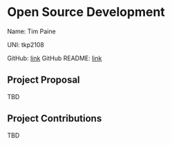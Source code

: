 # Open Source Development

Name: Tim Paine

UNI: tkp2108

GitHub: [link](https://github.com/timkpaine)
GitHub README: [link](https://github.com/timkpaine/timkpaine/blob/main/README.md)


## Project Proposal
TBD

## Project Contributions
TBD
